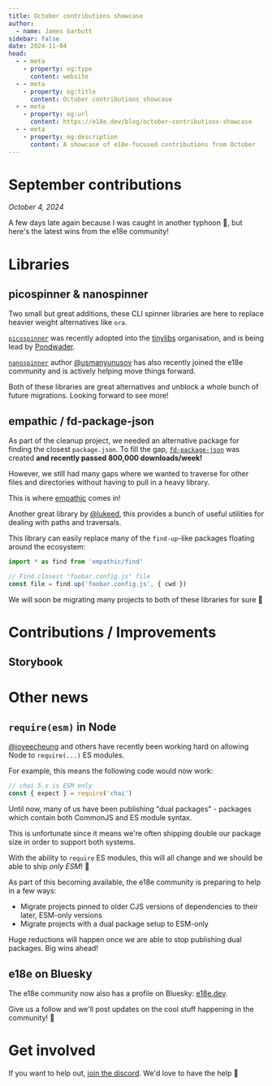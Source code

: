 ```yaml
---
title: October contributions showcase
author:
  - name: James Garbutt
sidebar: false
date: 2024-11-04
head:
  - - meta
    - property: og:type
      content: website
  - - meta
    - property: og:title
      content: October contributions showcase
  - - meta
    - property: og:url
      content: https://e18e.dev/blog/october-contributions-showcase
  - - meta
    - property: og:description
      content: A showcase of e18e-focused contributions from October
---
```


# September contributions

_October 4, 2024_

A few days late again because I was caught in another typhoon :grimacing:, but here's the latest wins from the e18e community!

# Libraries

## picospinner & nanospinner

Two small but great additions, these CLI spinner libraries are here to replace heavier weight alternatives like `ora`.

[`picospinner`](https://github.com/tinylibs/picospinner/) was recently adopted into the [tinylibs](https://github.com/tinylibs) organisation, and is being lead by [Pondwader](https://github.com/PondWader).

[`nanospinner`](https://github.com/usmanyunusov/nanospinner) author [@usmanyunusov](https://x.com/usmanyunusov) has also recently joined the e18e community and is actively helping move things forward.

Both of these libraries are great alternatives and unblock a whole bunch of future migrations. Looking forward to see more!

## empathic / fd-package-json

As part of the cleanup project, we needed an alternative package for finding the closest `package.json`. To fill the gap, [`fd-package-json`](https://github.com/es-tooling/fd-package-json) was created **and recently passed 800,000 downloads/week!**

However, we still had many gaps where we wanted to traverse for other files and directories without having to pull in a heavy library.

This is where [empathic](https://github.com/lukeed/empathic) comes in!

Another great library by [@lukeed](https://x.com/lukeed05), this provides a bunch of useful utilities for dealing with paths and traversals.

This library can easily replace many of the `find-up`-like packages floating around the ecosystem:

```ts
import * as find from 'empathic/find'

// Find closest "foobar.config.js" file
const file = find.up('foobar.config.js', { cwd })
```

We will soon be migrating many projects to both of these libraries for sure :raised_hands:

# Contributions / Improvements

## Storybook

# Other news

## `require(esm)` in Node

[@joyeecheung](https://x.com/joyeecheung) and others have recently been working hard on allowing Node to `require(...)` ES modules.

For example, this means the following code would now work:

```ts
// chai 5.x is ESM only
const { expect } = require('chai')
```

Until now, many of us have been publishing "dual packages" - packages which contain both CommonJS and ES module syntax.

This is unfortunate since it means we're often shipping double our package size in order to support both systems.

With the ability to `require` ES modules, this will all change and we should be able to ship _only ESM_! :tada:

As part of this becoming available, the e18e community is preparing to help in a few ways:

- Migrate projects pinned to older CJS versions of dependencies to their later, ESM-only versions
- Migrate projects with a dual package setup to ESM-only

Huge reductions will happen once we are able to stop publishing dual packages. Big wins ahead!

## e18e on Bluesky

The e18e community now also has a profile on Bluesky: [e18e.dev](https://bsky.app/profile/e18e.dev).

Give us a follow and we'll post updates on the cool stuff happening in the community! :butterfly:

# Get involved

If you want to help out, [join the discord](https://chat.e18e.dev). We'd love to have the help :pray:
